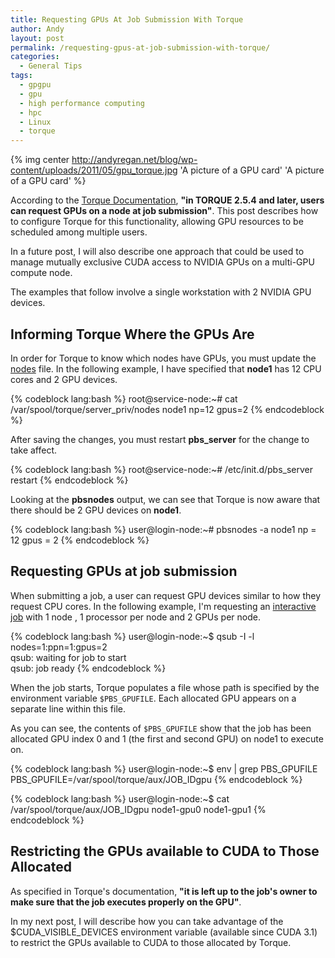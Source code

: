 ```yaml
---
title: Requesting GPUs At Job Submission With Torque
author: Andy
layout: post
permalink: /requesting-gpus-at-job-submission-with-torque/
categories:
  - General Tips
tags:
  - gpgpu
  - gpu
  - high performance computing
  - hpc
  - Linux
  - torque
---
```

{% img center http://andyregan.net/blog/wp-content/uploads/2011/05/gpu_torque.jpg 'A picture of a GPU card' 'A picture of a GPU card' %}

According to the [Torque Documentation][1], **"in TORQUE 2.5.4 and later, users can request GPUs on a node at job submission"**. This 
post describes how to configure Torque for this functionality, allowing GPU resources to be scheduled among multiple users.

In a future post, I will also describe one approach that could be used to manage mutually exclusive CUDA access to NVIDIA GPUs on a 
multi-GPU compute node.

The examples that follow involve a single workstation with 2 NVIDIA GPU devices.

## Informing Torque Where the GPUs Are

In order for Torque to know which nodes have GPUs, you must update the [nodes][2] file. In the following example, I have specified 
that **node1** has 12 CPU cores and 2 GPU devices.

{% codeblock lang:bash %}
root@service-node:~# cat /var/spool/torque/server_priv/nodes
node1 np=12 gpus=2
{% endcodeblock %}

After saving the changes, you must restart **pbs_server** for the change to take affect.

{% codeblock lang:bash %}
root@service-node:~# /etc/init.d/pbs_server restart
{% endcodeblock %}

Looking at the **pbsnodes** output, we can see that Torque is now aware that there should be 2 GPU devices on **node1**.

{% codeblock lang:bash %}
user@login-node:~# pbsnodes -a
node1
     np = 12
     gpus = 2
{% endcodeblock %}

## Requesting GPUs at job submission

When submitting a job, a user can request GPU devices similar to how they request CPU cores. In the following example, 
I'm requesting an [interactive job][3] with 1 node , 1 processor per node and 2 GPUs per node.

{% codeblock lang:bash %}
user@login-node:~$ qsub -I -l nodes=1:ppn=1:gpus=2  
qsub: waiting for job <job id> to start  
qsub: job <job id> ready
{% endcodeblock %}

When the job starts, Torque populates a file whose path is specified by the environment variable `$PBS_GPUFILE`. Each 
allocated GPU appears on a separate line within this file.

As you can see, the contents of `$PBS_GPUFILE` show that the job has been allocated GPU index 0 and 1 (the first and 
second GPU) on node1 to execute on.

{% codeblock lang:bash %}
user@login-node:~$ env | grep PBS_GPUFILE
PBS_GPUFILE=/var/spool/torque/aux/JOB_IDgpu
{% endcodeblock %}

{% codeblock lang:bash %}
user@login-node:~$ cat /var/spool/torque/aux/JOB_IDgpu
node1-gpu0
node1-gpu1
{% endcodeblock %}

## Restricting the GPUs available to CUDA to Those Allocated

As specified in Torque's documentation, **"it is left up to the job's owner to make sure that the job executes properly on the GPU"**.

In my next post, I will describe how you can take advantage of the $CUDA\_VISIBLE\_DEVICES environment variable (available since CUDA 3.1) to restrict the GPUs available to CUDA to those allocated by Torque.

 [1]: http://www.adaptivecomputing.com/resources/docs/torque/3.7schedulinggpus.php
 [2]: http://www.adaptivecomputing.com/resources/docs/torque/1.5nodeconfig.php
 [3]: http://www.clusterresources.com/torquedocs21/users/2.2files.shtml#interactive
